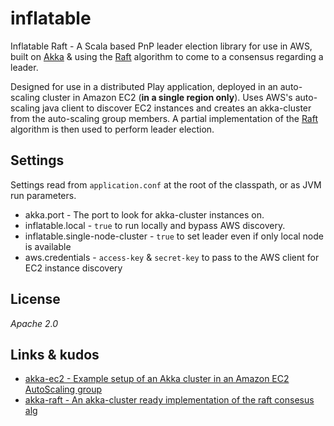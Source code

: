 inflatable
==========

Inflatable Raft - A Scala based PnP leader election library for use in AWS, built on [Akka](http://akka.io/) & using the [Raft](http://raftconsensus.github.io/) 
algorithm to come to a consensus regarding a leader.

Designed for use in a distributed Play application, deployed in an auto-scaling cluster in Amazon EC2 (**in a single region only**).
Uses AWS's auto-scaling java client to discover EC2 instances and creates an akka-cluster from the auto-scaling group members.
A partial implementation of the [Raft](http://raftconsensus.github.io/) algorithm is then used to perform leader election.

Settings
-------
Settings read from `application.conf` at the root of the classpath, or as JVM run parameters.
- akka.port - The port to look for akka-cluster instances on.
- inflatable.local - `true` to run locally and bypass AWS discovery.
- inflatable.single-node-cluster - `true` to set leader even if only local node is available
- aws.credentials - `access-key` & `secret-key` to pass to the AWS client for EC2 instance discovery

License
-------

*Apache 2.0*

Links & kudos
-------------

* [akka-ec2 - Example setup of an Akka cluster in an Amazon EC2 AutoScaling group](https://github.com/chrisloy/akka-ec2)
* [akka-raft - An akka-cluster ready implementation of the raft consesus alg](https://github.com/ktoso/akka-raft)
